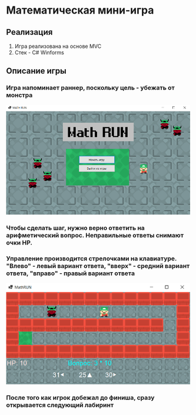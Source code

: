 # Математическая мини-игра

## Реализация
1. Игра реализована на основе MVC
2. Стек - C# Winforms

## Описание игры
### Игра напоминает раннер, поскольку цель - убежать от монстра

<img src="screenshots/screen1.png" width="500">

### Чтобы сделать шаг, нужно верно ответить на арифметический вопрос. Неправильные ответы снимают очки HP.

### Управление производится стрелочками на клавиатуре. "Влево" - левый вариант ответа, "вверх" - средний вариант ответа, "вправо" - правый вариант ответа

<img src="screenshots/screen2.png" width="500">

### После того как игрок добежал до финиша, сразу открывается следующий лабиринт

	
